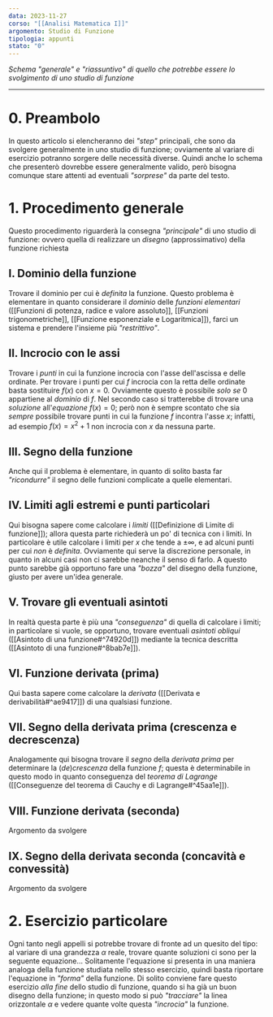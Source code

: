 ```yaml
---
data: 2023-11-27
corso: "[[Analisi Matematica I]]"
argomento: Studio di Funzione
tipologia: appunti
stato: "0"
---
```

*Schema "generale" e "riassuntivo" di quello che potrebbe essere lo svolgimento di uno studio di funzione*
- - -
# 0. Preambolo
In questo articolo si elencheranno dei *"step"* principali, che sono da svolgere generalmente in uno studio di funzione; ovviamente al variare di esercizio potranno sorgere delle necessità diverse. 
Quindi anche lo schema che presenterò dovrebbe essere generalmente valido, però bisogna comunque stare attenti ad eventuali *"sorprese"* da parte del testo.
# 1. Procedimento generale
Questo procedimento riguarderà la consegna *"principale"* di uno studio di funzione: ovvero quella di realizzare un *disegno* (approssimativo) della funzione richiesta
## I. Dominio della funzione
Trovare il dominio per cui è *definita* la funzione. 
Questo problema è elementare in quanto considerare il *dominio* delle *funzioni elementari* ([[Funzioni di potenza, radice e valore assoluto]], [[Funzioni trigonometriche]], [[Funzione esponenziale e Logaritmica]]), farci un sistema e prendere l'insieme più *"restrittivo"*.
## II. Incrocio con le assi
Trovare i *punti* in cui la funzione incrocia con l'asse dell'ascissa e delle ordinate.
Per trovare i punti per cui $f$ incrocia con la retta delle ordinate basta sostituire $f(x)$ con $x=0$. Ovviamente questo è possibile *solo se* $0$ appartiene al *dominio* di $f$.
Nel secondo caso si tratterebbe di trovare una *soluzione* all'*equazione* $f(x) = 0$; però non è sempre scontato che sia *sempre* possibile trovare punti in cui la funzione $f$ incontra l'asse $x$; infatti, ad esempio $f(x) = x^2+1$ non incrocia con $x$ da nessuna parte.
## III. Segno della funzione
Anche qui il problema è elementare, in quanto di solito basta far *"ricondurre"* il segno delle funzioni complicate a quelle elementari.
## IV. Limiti agli estremi e punti particolari
Qui bisogna sapere come calcolare i *limiti* ([[Definizione di Limite di funzione]]); allora questa parte richiederà un po' di tecnica con i limiti.
In particolare è utile calcolare i limiti per $x$ che tende a $\pm \infty$, e ad alcuni punti per cui *non* è *definita*. Ovviamente qui serve la discrezione personale, in quanto in alcuni casi non ci sarebbe neanche il senso di farlo.
A questo punto sarebbe già opportuno fare una *"bozza"* del disegno della funzione, giusto per avere un'idea generale.
## V. Trovare gli eventuali asintoti
In realtà questa parte è più una *"conseguenza"* di quella di calcolare i limiti; in particolare si vuole, se opportuno, trovare eventuali *asintoti obliqui* ([[Asintoto di una funzione#^74920d]]) mediante la tecnica descritta ([[Asintoto di una funzione#^8bab7e]]).
## VI. Funzione derivata (prima)
Qui basta sapere come calcolare la *derivata* ([[Derivata e derivabilità#^ae9417]]) di una qualsiasi funzione.
## VII. Segno della derivata prima (crescenza e decrescenza)
Analogamente qui bisogna trovare il *segno* della *derivata prima* per determinare la (*de*)*crescenza* della funzione $f$; questa è determinabile in questo modo in quanto conseguenza del *teorema di Lagrange* ([[Conseguenze del teorema di Cauchy e di Lagrange#^45aa1e]]).
## VIII. Funzione derivata (seconda)
Argomento da svolgere
## IX. Segno della derivata seconda (concavità e convessità)
Argomento da svolgere
# 2. Esercizio particolare
Ogni tanto negli appelli si potrebbe trovare di fronte ad un quesito del tipo: al variare di una grandezza $\alpha$ reale, trovare quante soluzioni ci sono per la seguente equazione...
Solitamente l'equazione si presenta in una maniera analoga della funzione studiata nello stesso esercizio, quindi basta riportare l'equazione in *"forma"* della funzione.
Di solito conviene fare questo esercizio *alla fine* dello studio di funzione, quando si ha già un buon disegno della funzione; in questo modo si può *"tracciare"* la linea orizzontale $\alpha$ e vedere quante volte questa *"incrocia"* la funzione.
